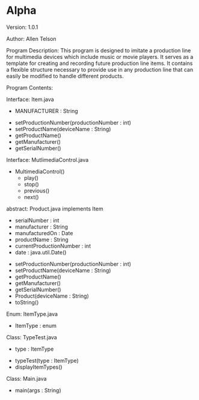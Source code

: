 # Alpha

Version: 1.0.1

Author: Allen Telson

Program Description:  This program is designed to imitate a production line for multimedia devices
which include music or movie players. It serves as a template  for creating and recording future production line items.
It contains a flexible structure necessary to provide use in any production line that can easily be modified to handle
different products.

Program Contents:

Interface: Item.java

  - MANUFACTURER  : String

  + setProductionNumber(productionNumber  : int)
  + setProductName(deviceName : String)
  + getProductName()
  + getManufacturer()
  + getSerialNumber()


Interface: MutlimediaControl.java

  + MultimediaControl()
      + play()
      + stop()
      + previous()
      + next()
      

abstract: Product.java implements Item


  - serialNumber  : int
  - manufacturer  : String
  - manufacturedOn  : Date
  - productName : String
  - currentProductionNumber  : int
  - date :  java.util.Date()
  
  + setProductionNumber(productionNumber  : int)
  + setProductName(deviceName : String)
  + getProductName()
  + getManufacturer()
  + getSerialNumber()
  + Product(deviceName  : String)
  + toString()

Enum: ItemType.java
  
  - ItemType  : enum
  
  
Class:  TypeTest.java
  
  - type  : ItemType
  
  + typeTest(type : ItemType)
  + displayItemTypes()
  
Class:  Main.java

  + main(args : String)
